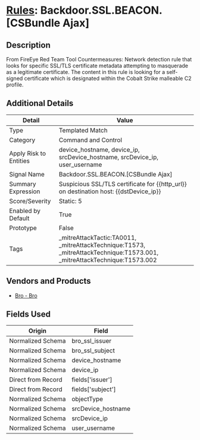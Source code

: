 # [Rules](README.md): Backdoor.SSL.BEACON.[CSBundle Ajax]

## Description
From FireEye Red Team Tool Countermeasures: Network detection rule that looks for specific SSL/TLS certificate metadata attempting to masquerade as a legitimate certificate. The content in this rule is looking for a self-signed certificate which is designated within the Cobalt Strike malleable C2 profile.

## Additional Details
|Detail|Value|
|----|----|
|Type|Templated Match|
|Category|Command and Control|
|Apply Risk to Entities|device_hostname, device_ip, srcDevice_hostname, srcDevice_ip, user_username|
|Signal Name|Backdoor.SSL.BEACON.[CSBundle Ajax]|
|Summary Expression|Suspicious SSL/TLS certificate for {{http_url}} on destination host: {{dstDevice_ip}}|
|Score/Severity|Static: 5|
|Enabled by Default|True|
|Prototype|False|
|Tags|_mitreAttackTactic:TA0011, _mitreAttackTechnique:T1573, _mitreAttackTechnique:T1573.001, _mitreAttackTechnique:T1573.002|
## Vendors and Products
- [Bro - Bro](../products/37C866BF-72E1-470A-9072-EDB908F56951.md)


## Fields Used

|Origin|Field|
|----|----|
|Normalized Schema|bro_ssl_issuer|
|Normalized Schema|bro_ssl_subject|
|Normalized Schema|device_hostname|
|Normalized Schema|device_ip|
|Direct from Record|fields['issuer']|
|Direct from Record|fields['subject']|
|Normalized Schema|objectType|
|Normalized Schema|srcDevice_hostname|
|Normalized Schema|srcDevice_ip|
|Normalized Schema|user_username|


